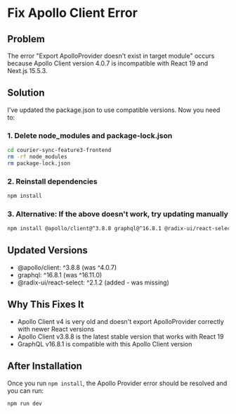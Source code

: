 # Fix Apollo Client Error

## Problem
The error "Export ApolloProvider doesn't exist in target module" occurs because Apollo Client version 4.0.7 is incompatible with React 19 and Next.js 15.5.3.

## Solution
I've updated the package.json to use compatible versions. Now you need to:

### 1. Delete node_modules and package-lock.json
```bash
cd courier-sync-feature3-frontend
rm -rf node_modules
rm package-lock.json
```

### 2. Reinstall dependencies
```bash
npm install
```

### 3. Alternative: If the above doesn't work, try updating manually
```bash
npm install @apollo/client@^3.8.8 graphql@^16.8.1 @radix-ui/react-select@^2.1.2
```

## Updated Versions
- @apollo/client: ^3.8.8 (was ^4.0.7)
- graphql: ^16.8.1 (was ^16.11.0)
- @radix-ui/react-select: ^2.1.2 (added - was missing)

## Why This Fixes It
- Apollo Client v4 is very old and doesn't export ApolloProvider correctly with newer React versions
- Apollo Client v3.8.8 is the latest stable version that works with React 19
- GraphQL v16.8.1 is compatible with this Apollo Client version

## After Installation
Once you run `npm install`, the Apollo Provider error should be resolved and you can run:
```bash
npm run dev
```
